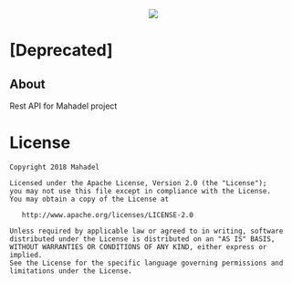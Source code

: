 <p align="center"><img src="https://avatars0.githubusercontent.com/u/45592049?s=200&v=4"></p>

# [Deprecated]

## About

Rest API for Mahadel project

# License

    Copyright 2018 Mahadel

    Licensed under the Apache License, Version 2.0 (the "License");
    you may not use this file except in compliance with the License.
    You may obtain a copy of the License at

       http://www.apache.org/licenses/LICENSE-2.0

    Unless required by applicable law or agreed to in writing, software
    distributed under the License is distributed on an "AS IS" BASIS,
    WITHOUT WARRANTIES OR CONDITIONS OF ANY KIND, either express or implied.
    See the License for the specific language governing permissions and
    limitations under the License.
